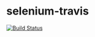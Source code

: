# selenium-travis
[![Build Status](https://travis-ci.com/melireddy/selenium-travis_2.svg?branch=main)](https://travis-ci.com/melireddy/selenium-travis_2)
